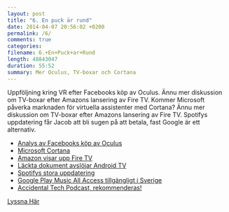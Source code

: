 ```yaml
---
layout: post
title: "6. En puck är rund"
date: 2014-04-07 20:56:02 +0200
permalink: /6/
comments: true
categories: 
filename: 6.+En+Puck+ar+Rund
length: 48843047
duration: 55:52
summary: Mer Oculus, TV-boxar och Cortana
---
```

<p>
Uppföljning kring VR efter Facebooks köp av Oculus. Ännu mer
diskussion om TV-boxar efter Amazons lansering av Fire TV. Kommer Microsoft
påverka marknaden för virtuella assistenter med Cortana? Ännu mer
diskussion om TV-boxar efter Amazons lansering av Fire TV. Spotifys
uppdatering får Jacob att bli sugen på att betala, fast Google är ett
alternativ.
</p>
<ul>
<li><a href="http://arstechnica.com/gaming/2014/03/welcome-to-the-vr-social-what-to-expect-from-oculus-in-the-facebook-era/">Analys av Facebooks köp av Oculus</a>
</li>
<li><a href="http://arstechnica.com/information-technology/2014/04/how-microsofts-cortana-will-take-digital-personal-assistants-to-the-next-level/">Microsoft Cortana</a>
</li>
<li><a href="http://arstechnica.com/gadgets/2014/04/amazon-reveals-video-streaming-box-fire-tv/">Amazon visar upp Fire TV</a>
</li>
<li><a href="http://www.theverge.com/2014/4/5/5584604/this-is-android-tv">Läckta dokument avslöjar Android TV</a>
</li>
<li><a href="http://news.spotify.com/se/2014/04/02/spotify-paints-it-black-with-new-look/">Spotifys stora uppdatering</a>
</li>
<li><a href="http://www.androidpolice.com/2014/03/17/google-play-music-and-music-all-access-now-available-in-greece-norway-sweden-and-slovakia/">Google Play Music All Access tillgängligt i Sverige</a>
</li>
<li><a href="http://atp.fm">Accidental Tech Podcast, rekommenderas!</a>
</li>
</ul>


<p>
<a href="https://s3-eu-west-1.amazonaws.com/www.semikolon.fm/audio/6.+En+Puck+ar+Rund.mp3">Lyssna Här</a>
</p>